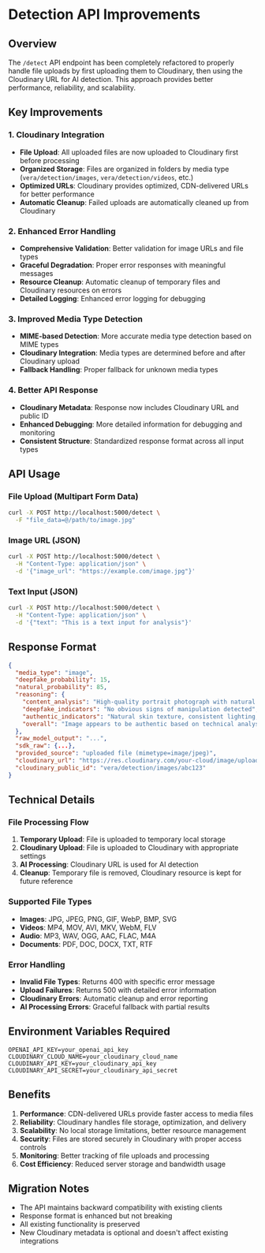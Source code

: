 # Detection API Improvements

## Overview
The `/detect` API endpoint has been completely refactored to properly handle file uploads by first uploading them to Cloudinary, then using the Cloudinary URL for AI detection. This approach provides better performance, reliability, and scalability.

## Key Improvements

### 1. Cloudinary Integration
- **File Upload**: All uploaded files are now uploaded to Cloudinary first before processing
- **Organized Storage**: Files are organized in folders by media type (`vera/detection/images`, `vera/detection/videos`, etc.)
- **Optimized URLs**: Cloudinary provides optimized, CDN-delivered URLs for better performance
- **Automatic Cleanup**: Failed uploads are automatically cleaned up from Cloudinary

### 2. Enhanced Error Handling
- **Comprehensive Validation**: Better validation for image URLs and file types
- **Graceful Degradation**: Proper error responses with meaningful messages
- **Resource Cleanup**: Automatic cleanup of temporary files and Cloudinary resources on errors
- **Detailed Logging**: Enhanced error logging for debugging

### 3. Improved Media Type Detection
- **MIME-based Detection**: More accurate media type detection based on MIME types
- **Cloudinary Integration**: Media types are determined before and after Cloudinary upload
- **Fallback Handling**: Proper fallback for unknown media types

### 4. Better API Response
- **Cloudinary Metadata**: Response now includes Cloudinary URL and public ID
- **Enhanced Debugging**: More detailed information for debugging and monitoring
- **Consistent Structure**: Standardized response format across all input types

## API Usage

### File Upload (Multipart Form Data)
```bash
curl -X POST http://localhost:5000/detect \
  -F "file_data=@/path/to/image.jpg"
```

### Image URL (JSON)
```bash
curl -X POST http://localhost:5000/detect \
  -H "Content-Type: application/json" \
  -d '{"image_url": "https://example.com/image.jpg"}'
```

### Text Input (JSON)
```bash
curl -X POST http://localhost:5000/detect \
  -H "Content-Type: application/json" \
  -d '{"text": "This is a text input for analysis"}'
```

## Response Format

```json
{
  "media_type": "image",
  "deepfake_probability": 15,
  "natural_probability": 85,
  "reasoning": {
    "content_analysis": "High-quality portrait photograph with natural lighting",
    "deepfake_indicators": "No obvious signs of manipulation detected",
    "authentic_indicators": "Natural skin texture, consistent lighting, realistic facial features",
    "overall": "Image appears to be authentic based on technical analysis"
  },
  "raw_model_output": "...",
  "sdk_raw": {...},
  "provided_source": "uploaded file (mimetype=image/jpeg)",
  "cloudinary_url": "https://res.cloudinary.com/your-cloud/image/upload/v1234567890/vera/detection/images/abc123.jpg",
  "cloudinary_public_id": "vera/detection/images/abc123"
}
```

## Technical Details

### File Processing Flow
1. **Temporary Upload**: File is uploaded to temporary local storage
2. **Cloudinary Upload**: File is uploaded to Cloudinary with appropriate settings
3. **AI Processing**: Cloudinary URL is used for AI detection
4. **Cleanup**: Temporary file is removed, Cloudinary resource is kept for future reference

### Supported File Types
- **Images**: JPG, JPEG, PNG, GIF, WebP, BMP, SVG
- **Videos**: MP4, MOV, AVI, MKV, WebM, FLV
- **Audio**: MP3, WAV, OGG, AAC, FLAC, M4A
- **Documents**: PDF, DOC, DOCX, TXT, RTF

### Error Handling
- **Invalid File Types**: Returns 400 with specific error message
- **Upload Failures**: Returns 500 with detailed error information
- **Cloudinary Errors**: Automatic cleanup and error reporting
- **AI Processing Errors**: Graceful fallback with partial results

## Environment Variables Required

```env
OPENAI_API_KEY=your_openai_api_key
CLOUDINARY_CLOUD_NAME=your_cloudinary_cloud_name
CLOUDINARY_API_KEY=your_cloudinary_api_key
CLOUDINARY_API_SECRET=your_cloudinary_api_secret
```

## Benefits

1. **Performance**: CDN-delivered URLs provide faster access to media files
2. **Reliability**: Cloudinary handles file storage, optimization, and delivery
3. **Scalability**: No local storage limitations, better resource management
4. **Security**: Files are stored securely in Cloudinary with proper access controls
5. **Monitoring**: Better tracking of file uploads and processing
6. **Cost Efficiency**: Reduced server storage and bandwidth usage

## Migration Notes

- The API maintains backward compatibility with existing clients
- Response format is enhanced but not breaking
- All existing functionality is preserved
- New Cloudinary metadata is optional and doesn't affect existing integrations
